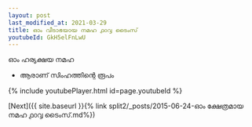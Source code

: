 ```yaml
---
layout: post
last_modified_at: 2021-03-29
title: ഓം വീടാഭയായ നമഹ ൧൦൮ ടൈംസ്
youtubeId: GkH5elFnLwU
---
```

 
 
 ഓം ഹര്യക്ഷയ നമഹ 
 
 -  ആരാണ് സിംഹത്തിന്റെ രൂപം 
 
  
 
  
 
 
 
 
 
 


{% include youtubePlayer.html id=page.youtubeId %}
 
[Next]({{ site.baseurl }}{% link  split2/_posts/2015-06-24-ഓം ക്ഷേത്രമായ നമഹ ൧൦൮ ടൈംസ്.md%})
 
